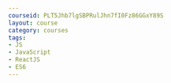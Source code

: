 ```yaml
---
courseid: PLT5Jhb7lgSBPRulJhn7fI0Fz86GGxY89S
layout: course
category: courses
tags:
- JS 
- JavaScript
- ReactJS
- ES6
---
```

